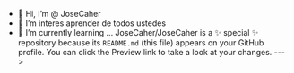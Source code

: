 - 👋 Hi, I’m @ JoseCaher
- 👀 I’m interes  aprender de todos  ustedes
- 🌱 I’m currently learning ...
JoseCaher/JoseCaher is a ✨ special ✨ repository because its `README.md` (this file) appears on your GitHub profile.
You can click the Preview link to take a look at your changes.
--->
